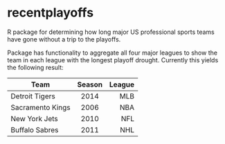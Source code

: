 # recentplayoffs

R package for determining how long major US professional sports teams have gone without a trip to the playoffs.

Package has functionality to aggregate all four major leagues to show
the team in each league with the longest playoff drought. Currently this yields the following result:

| Team | Season | League |
| ---- |:------:| -----: |
| Detroit Tigers | 2014 | MLB |
| Sacramento Kings | 2006 | NBA |
| New York Jets | 2010 | NFL |
| Buffalo Sabres | 2011 | NHL |
